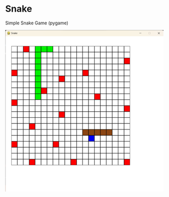 # Snake
Simple Snake Game (pygame)

![My Remote Image](https://github.com/hosseincomedian/Snake/blob/main/Snake_img.png)
